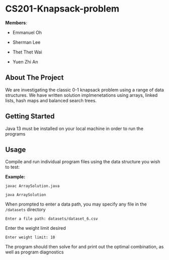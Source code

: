 # CS201-Knapsack-problem

**Members**: 

* Emmanuel Oh 

* Sherman Lee

* Thet Thet Wai

* Yuen Zhi An

## About The Project

We are investigating the classic 0-1 knapsack problem using a range of data structures. We have written solution implmenetations using arrays, 
linked lists, hash maps and balanced search trees.

## Getting Started

Java 13 must be installed on your local machine in order to run the programs

## Usage

Compile and run individual program files using the data structure you wish to test:

**Example:**

`javac ArraySolution.java`

`java ArraySolution`

When prompted to enter a data path, you may specify any file in the `/datasets` directory

`Enter a file path: datasets/dataset_6.csv`

Enter the weight limit desired

`Enter weight limit: 10`

The program should then solve for and print out the optimal combination, as well as program diagnostics
